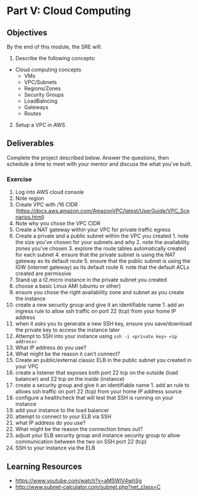 # Part V: Cloud Computing

## Objectives 
By the end of this module, the SRE will:
1. Describe the following concepts: 
- Cloud computing concepts 
  - VMs
  - VPC/Subnets
  - Regions/Zones
  - Security Groups
  - LoadBalncing
  - Gateways
  - Routes
2. Setup a VPC in AWS 

## Deliverables 
Complete the project described below. Answer the questions, then schedule a time to meet with your mentor and discuss the what you've built.  

### Exercise 

1. Log into AWS cloud console
2. Note region
3. Create VPC with /16 CIDR (https://docs.aws.amazon.com/AmazonVPC/latest/UserGuide/VPC_Scenarios.html)
  1. Note why you chose the VPC CIDR 
  2. Create a NAT gateway within your VPC for private traffic egress
  3. Create a private and a public subnet within the VPC you created
    1. note the size you’ve chosen for your subnets and why
    2. note the availability zones you’ve chosen
    3. explore the route tables automatically created for each subnet
    4. ensure that the private subnet is using the NAT gateway as its default route
    5. ensure that the public subnet is using the IGW (internet gateway) as its default route
    6. note that the default ACLs created are permissive
4. Stand up a t2.micro instance in the private subnet you created
  1. choose a basic Linux AMI (ubuntu or other)
  2. ensure you chose the right availability zone and subnet as you create the instance
  3. create a new security group and give it an identifiable name
    1. add an ingress rule to allow ssh traffic on port 22 (tcp) from your home IP address
  4. when it asks you to generate a new SSH key, ensure you save/download the private key to access the instance later
5. Attempt to SSH into your instance using `ssh -i <private key> <ip address>`
  1. What IP address do you use?
  2. What might be the reason it can’t connect?
6. Create an public/external classic ELB in the public subnet you created in your VPC
  1. create a listener that exposes both port 22 tcp on the outside (load balancer) and 22 tcp on the inside (instance)
  2. create a security group and give it an identifiable name
    1. add an rule to allows ssh traffic on port 22 (tcp) from your home IP address source
  3. configure a healthcheck that will test that SSH is running on your instance
  4. add your instance to the load balancer
7. attempt to connect to your ELB via SSH
  1. what IP address do you use?
  2. What might be the reason the connection times out?
8. adjust your ELB security group and instance security group to allow communication between the two on SSH port 22 (tcp)
9. SSH to your instance via the ELB

## Learning Resources 
- https://www.youtube.com/watch?v=aMSWlV4whSg
- http://www.subnet-calculator.com/subnet.php?net_class=C
